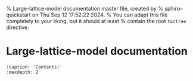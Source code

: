 % Large-lattice-model documentation master file, created by
% sphinx-quickstart on Thu Sep 12 17:52:22 2024.
% You can adapt this file completely to your liking, but it should at least
% contain the root `toctree` directive.

# Large-lattice-model documentation

```{toctree}
:caption: 'Contents:'
:maxdepth: 2
```
